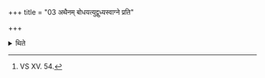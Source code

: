 +++
title = "03 अथैनम् बोधयत्युद्वुध्यस्वाग्ने प्रति"

+++

<details><summary>थिते</summary>

3. Then he makes it (the fire) wake up (i.e. visible), by removing the ashes with udbudhyasvāgne...[^1]   


[^1]: VS XV. 54.
</details>
